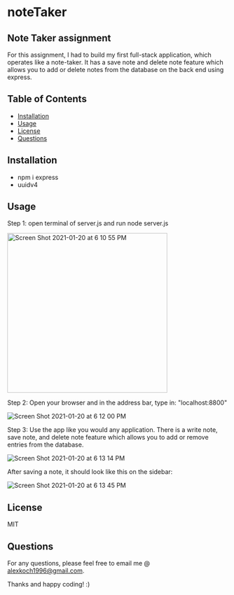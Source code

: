 # noteTaker

## Note Taker assignment
For this assignment, I had to build my first full-stack application, which operates like a note-taker. It has a save note and delete note feature which allows you to add or delete notes from the database on the back end using express. 

## Table of Contents
  - [Installation](#installation)
  - [Usage](#usage)
  - [License](#license)
  - [Questions](#questions)


## Installation
- npm i express
- uuidv4

## Usage

Step 1: open terminal of server.js and run node server.js

<img width="365" alt="Screen Shot 2021-01-20 at 6 10 55 PM" src="https://user-images.githubusercontent.com/72670039/105252121-d7bb0e80-5b4a-11eb-8f30-3934bd2e77ee.png">

Step 2: Open your browser and in the address bar, type in: "localhost:8800"

![Screen Shot 2021-01-20 at 6 12 00 PM](https://user-images.githubusercontent.com/72670039/105252204-00db9f00-5b4b-11eb-983f-fe705928670f.png)


Step 3: Use the app like you would any application. There is a write note, save note, and delete note feature which allows you to add or remove entries from the database.

![Screen Shot 2021-01-20 at 6 13 14 PM](https://user-images.githubusercontent.com/72670039/105252317-2c5e8980-5b4b-11eb-96c0-f8fdfc0b8aa7.png)

After saving a note, it should look like this on the sidebar: 

![Screen Shot 2021-01-20 at 6 13 45 PM](https://user-images.githubusercontent.com/72670039/105252348-3ed8c300-5b4b-11eb-89ec-419ce39105eb.png)

## License
MIT 

## Questions

For any questions, please feel free to email me @ alexkoch1996@gmail.com.

Thanks and happy coding! :)
